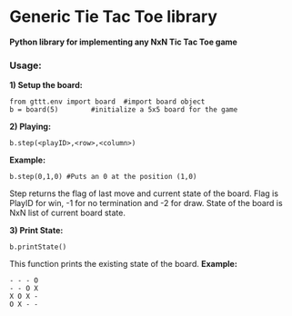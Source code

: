 # Generic Tie Tac Toe library
**Python library for implementing any NxN Tic Tac Toe game**
### Usage:

**1) Setup the board:**

    from gttt.env import board	#import board object
    b = board(5)		#initialize a 5x5 board for the game

**2) Playing:**

    b.step(<playID>,<row>,<column>)

**Example:**

    b.step(0,1,0) #Puts an 0 at the position (1,0)
Step returns the flag of last move and current state of the board.
Flag is PlayID for win, -1 for no termination and -2 for draw. State of the board is NxN list of current board state.

 **3) Print State:**
 

    b.printState()
This function prints the existing state of the board.
**Example:**

    - - - O
    - - O X
    X O X -
    O X - -
